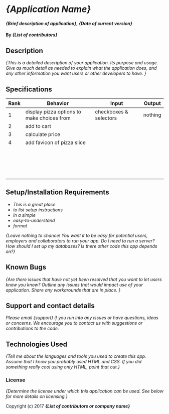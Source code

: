 # _{Application Name}_

#### _{Brief description of application}, {Date of current version}_

#### By _**{List of contributors}**_

## Description

_{This is a detailed description of your application. Its purpose and usage.  Give as much detail as needed to explain what the application does, and any other information you want users or other developers to have. }_
## Specifications

| Rank  | Behavior  | Input  | Output |
|---|---|---|---|
|1| display pizza options to make choices from  | checkboxes & selectors  | nothing  |
|2| add to cart  |   |   |
|3| calculate price |   |   |
|4| add favicon of pizza slice |   |   |
||  |   |   |
||  |   |   |
||  |   |   |
||  |   |   |
||  |   |   |
||  |   |   |
||  |   |   |
||  |   |   |
||  |   |   |
||  |   |   |
||  |   |   |
||  |   |   |
||  |   |   |
||  |   |   |
||  |   |   |
||  |   |   |
||  |   |   |

## Setup/Installation Requirements

* _This is a great place_
* _to list setup instructions_
* _in a simple_
* _easy-to-understand_
* _format_

_{Leave nothing to chance! You want it to be easy for potential users, employers and collaborators to run your app. Do I need to run a server? How should I set up my databases? Is there other code this app depends on?}_

## Known Bugs

_{Are there issues that have not yet been resolved that you want to let users know you know?  Outline any issues that would impact use of your application.  Share any workarounds that are in place. }_

## Support and contact details

_Please email {support} if you run into any issues or have questions, ideas or concerns.  We encourage you to contact us with suggestions or contributions to the code._

## Technologies Used

_{Tell me about the languages and tools you used to create this app. Assume that I know you probably used HTML and CSS. If you did something really cool using only HTML, point that out.}_

### License

*{Determine the license under which this application can be used.  See below for more details on licensing.}*

Copyright (c) 2017 **_{List of contributors or company name}_**

